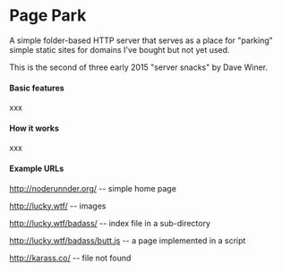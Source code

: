 Page Park
=========

A simple folder-based HTTP server that serves as a place for "parking" simple static sites for domains I've bought but not yet used.

This is the second of three early 2015 "server snacks" by Dave Winer.

#### Basic features 

xxx

#### How it works

xxx

#### Example URLs

http://noderunnder.org/ -- simple home page

http://lucky.wtf/ -- images

http://lucky.wtf/badass/ -- index file in a sub-directory

http://lucky.wtf/badass/butt.js -- a page implemented in a script

http://karass.co/ -- file not found


